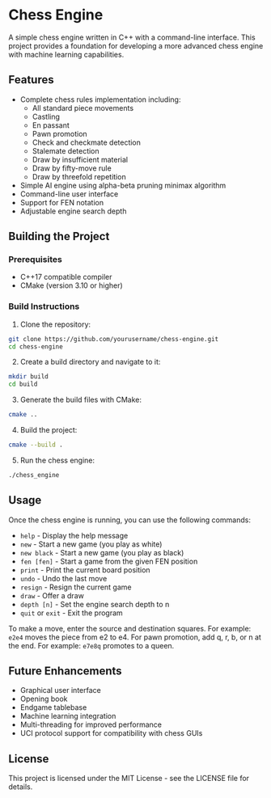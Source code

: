 # Chess Engine

A simple chess engine written in C++ with a command-line interface. This project provides a foundation for developing a more advanced chess engine with machine learning capabilities.

## Features

- Complete chess rules implementation including:
  - All standard piece movements
  - Castling
  - En passant
  - Pawn promotion
  - Check and checkmate detection
  - Stalemate detection
  - Draw by insufficient material
  - Draw by fifty-move rule
  - Draw by threefold repetition
- Simple AI engine using alpha-beta pruning minimax algorithm
- Command-line user interface
- Support for FEN notation
- Adjustable engine search depth

## Building the Project

### Prerequisites

- C++17 compatible compiler
- CMake (version 3.10 or higher)

### Build Instructions

1. Clone the repository:
```bash
git clone https://github.com/yourusername/chess-engine.git
cd chess-engine
```

2. Create a build directory and navigate to it:
```bash
mkdir build
cd build
```

3. Generate the build files with CMake:
```bash
cmake ..
```

4. Build the project:
```bash
cmake --build .
```

5. Run the chess engine:
```bash
./chess_engine
```

## Usage

Once the chess engine is running, you can use the following commands:

- `help` - Display the help message
- `new` - Start a new game (you play as white)
- `new black` - Start a new game (you play as black)
- `fen [fen]` - Start a game from the given FEN position
- `print` - Print the current board position
- `undo` - Undo the last move
- `resign` - Resign the current game
- `draw` - Offer a draw
- `depth [n]` - Set the engine search depth to n
- `quit` or `exit` - Exit the program

To make a move, enter the source and destination squares. For example: `e2e4` moves the piece from e2 to e4.
For pawn promotion, add q, r, b, or n at the end. For example: `e7e8q` promotes to a queen.

## Future Enhancements

- Graphical user interface
- Opening book
- Endgame tablebase
- Machine learning integration
- Multi-threading for improved performance
- UCI protocol support for compatibility with chess GUIs

## License

This project is licensed under the MIT License - see the LICENSE file for details.